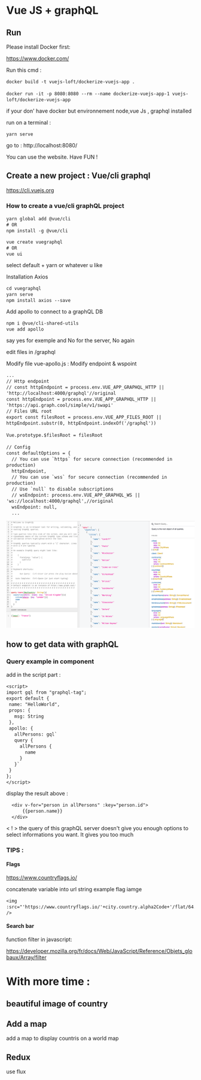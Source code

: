 # Vue JS + graphQL

## Run

Please install Docker first:

https://www.docker.com/

Run this cmd :
```
docker build -t vuejs-loft/dockerize-vuejs-app .

docker run -it -p 8080:8080 --rm --name dockerize-vuejs-app-1 vuejs-loft/dockerize-vuejs-app

```

if your don' have docker but environnement node,vue Js , graphql installed

run on a terminal :
```
yarn serve

```
go to :
http://localhost:8080/

You can use the website. Have FUN !





## Create a new project : Vue/cli graphql
https://cli.vuejs.org


### How to create a vue/cli graphQL project
```
yarn global add @vue/cli
# OR
npm install -g @vue/cli
```

```
vue create vuegraphql
# OR
vue ui
```
select default + yarn or whatever u like

Installation Axios

```
cd vuegraphql
yarn serve
npm install axios --save
```

Add apollo to connect to a graphQL DB
```
npm i @vue/cli-shared-utils
vue add apollo
```
say yes for exemple and No for the server, No again

edit files in /graphql

Modify file vue-apollo.js :
Modify  endpoint & wspoint
```
...
// Http endpoint
// const httpEndpoint = process.env.VUE_APP_GRAPHQL_HTTP || 'http://localhost:4000/graphql'//original
const httpEndpoint = process.env.VUE_APP_GRAPHQL_HTTP || 'https://api.graph.cool/simple/v1/swapi'
// Files URL root
export const filesRoot = process.env.VUE_APP_FILES_ROOT || httpEndpoint.substr(0, httpEndpoint.indexOf('/graphql'))

Vue.prototype.$filesRoot = filesRoot

// Config
const defaultOptions = {
  // You can use `https` for secure connection (recommended in production)
  httpEndpoint,
  // You can use `wss` for secure connection (recommended in production)
  // Use `null` to disable subscriptions
  // wsEndpoint: process.env.VUE_APP_GRAPHQL_WS || 'ws://localhost:4000/graphql',//original
  wsEndpoint: null,
  ...
```

![alt text](https://github.com/rim31/myworldtravel/blob/master/src/assets/page4.png?raw=true)

## how to get data with graphQL

###  Query example in component 

add in the script part :
 ```
 <script>
import gql from "graphql-tag";
export default {
  name: "HelloWorld",
  props: {
    msg: String
  },
  apollo: {
    allPersons: gql`
    query {
      allPersons {
        name
      }
    }`
  }
};
</script>
```

display the result above :

```
  <div v-for="person in allPersons" :key="person.id">
      {{person.name}}
  </div>
```

< ! > 
the query of this graphQL server doesn't give you enough options to select informations you want. It gives you too much

### TIPS :

#### Flags

https://www.countryflags.io/

concatenate variable into url string
example flag iamge
```
<img :src="'https://www.countryflags.io/'+city.country.alpha2Code+'/flat/64.png'" />
```


#### Search bar

function filter in javascript:

https://developer.mozilla.org/fr/docs/Web/JavaScript/Reference/Objets_globaux/Array/filter



# With more time :

## beautiful image of country

## Add a map
add a map to display countris on a world map

## Redux
use flux 


